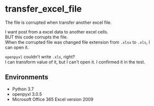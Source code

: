 # transfer_excel_file
The file is corrupted when transfer another excel file.

I want post from a excel data to another excel cells.  
BUT this code corrupts the file.  
When the corrupted file was changed file extension from `.xlsx` to `.xls`, I can open it.

`openpyxl` couldn't write `.xls`, right?  
I can transform value of it, but I can't open it. I confirmed it in the test.


## Environments
- Python 3.7
- openpyxl 3.0.5
- Microsoft Office 365 Excel version 2009